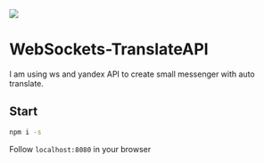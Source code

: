 <img src="https://travis-ci.org/bakugod/WebSockets-TranslateAPI.svg?branch=master" />

# WebSockets-TranslateAPI
I am using ws and yandex API to create small messenger with auto translate. 

## Start
```bash
npm i -s
```
Follow `localhost:8080` in your browser
